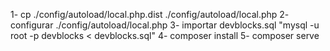 1- cp ./config/autoload/local.php.dist ./config/autoload/local.php
2- configurar ./config/autoload/local.php
3- importar devblocks.sql "mysql -u root -p devblocks < devblocks.sql"
4- composer install
5- composer serve
